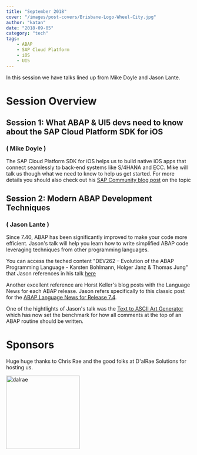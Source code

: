 ```yaml
---
title: "September 2018"
cover: "/images/post-covers/Brisbane-Logo-Wheel-City.jpg"
author: "katan"
date: "2018-09-05"
category: "tech"
tags:
    - ABAP
    - SAP Cloud Platform
    - iOS
    - UI5
---
```

In this session we have talks lined up from Mike Doyle and Jason Lante. 

# Session Overview

## Session 1: What ABAP & UI5 devs need to know about the SAP Cloud Platform SDK for iOS
### ( Mike Doyle )
The SAP Cloud Platform SDK for iOS helps us to build native iOS apps that connect seamlessly to back-end systems like S/4HANA and ECC. Mike will
talk us though what we need to know to help us get started.  For more details you should also check out his [SAP Community blog post](https://blogs.sap.com/2018/08/09/sdk-for-ios-your-quick-start-guide/) on the topic


## Session 2: Modern ABAP Development Techniques
### ( Jason Lante )
Since 7.40, ABAP has been significantly improved to make your code more efficient. Jason's talk will help you learn how to write simplified ABAP code leveraging techniques from other programming languages.

You can access the teched content "DEV262 – Evolution of the ABAP Programming Language - Karsten Bohlmann, Holger Janz & Thomas Jung" that Jason references in his talk <a href="https://github.com/SAPInsideTrackBrisbane/website-posts-static/raw/main/posts/2018-09-05/docs/E3_Presentation_Evolution_of_the_ABAP_Programming_Language.pdf" download>here</a>

Another excellent reference are Horst Keller's blog posts with the Language News for each ABAP release.  Jason refers specifically to this classic post for the [ABAP Language News for Release 7.4](https://blogs.sap.com/2013/07/22/abap-news-for-release-740/). 

One of the hightlights of Jason's talk was the [Text to ASCII Art Generator](http://patorjk.com/software/taag/) which has now set the benchmark for how all comments at the top of an ABAP routine should be written.

# Sponsors
Huge huge thanks to Chris Rae and the good folks at D'alRae Solutions for hosting us.

<img src="/images/sponsor logos/dalrae logo.png" alt="dalrae" width="200"/>

